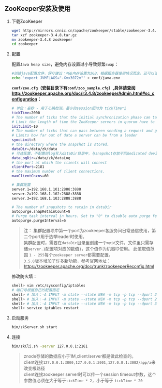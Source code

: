 ## ZooKeeper安装及使用

1. 下载ZooKeeper

	```bash
	wget http://mirrors.cnnic.cn/apache/zookeeper/stable/zookeeper-3.4.8.tar.gz
	tar xzf zookeeper-3.4.8.tar.gz
	mv zookeeper-3.4.8 zookeeper
	cd zookeeper
	```

2. 配置

	配置`Java heap size`，避免内存设置过小导致频繁`swap`：
	
	```bash
	#创建java配置文件，保守建议：4GB内存设置为3GB，根据服务器使用情况而定。还可以设置其他的Java参数。
	echo 'export JVMFLAGS="-Xmx3072m"' > conf/java.env
	```
	
	**`conf/zoo.cfg`（安装目录下有`conf/zoo_sample.cfg`）,具体请查阅<http://zookeeper.apache.org/doc/r3.4.8/zookeeperAdmin.html#sc_configuration>：**
	
	```bash
	# 单位：毫秒 - 用于心跳检测。最小的session超时为 tickTime*2
	tickTime=2000
	# The number of ticks that the initial synchronization phase can take.
	# Limit the length of time the ZooKeeper servers in quorum have to connect to a leader
	initLimit=10
	# The number of ticks that can pass between sending a request and getting an acknowledgement.
	# Limits how far out of date a server can be from a leader
	syncLimit=5
	# the directory where the snapshot is stored.
	dataDir=/data/zk/data
	# 可选配置，不配置则log写入dataDir目录中，与snapshot存放不同dedicated device会提高性能。
	dataLogDir=/data/zk/dataLog
	# the port at which the clients will connect
	clientPort=2181
	# the maximum number of client connections.
	maxClientCnxns=60
	
	# 集群配置
	server.1=192.168.1.101:2888:3888
	server.2=192.168.1.102:2888:3888
	server.3=192.168.1.103:2888:3888
	
	# The number of snapshots to retain in dataDir
	autopurge.snapRetainCount=8
	# Purge task interval in hours. Set to "0" to disable auto purge feature
	autopurge.purgeInterval=6
	```

	> 注： 集群配置项中第一个port为zookeeper各服务间日常通信使用，第二个port用于选举leader时使用。  
	>	集群配置时，需要在`dataDir`目录里创建一个`myid`文件，文件里只需存储`server.1`配置项对应的数值`1`，这个值作为机器ID使用。
		此值取值范围 `1 - 255`每个`zookeeper server`都需要配置。  
	> `3.5.0`版本增加了许多新功能，参考官网地址：<https://zookeeper.apache.org/doc/trunk/zookeeperReconfig.html>
	
	修改防火墙：
	
	```bash
	shell> vim /etc/sysconfig/iptables
	# 端口号根据自己的配置而定
	shell> # 加入：-A INPUT -m state --state NEW -m tcp -p tcp --dport 2181 -j ACCEPT
	shell> # 加入：-A INPUT -m state --state NEW -m tcp -p tcp --dport 2888 -j ACCEPT
	shell> # 加入：-A INPUT -m state --state NEW -m tcp -p tcp --dport 3888 -j ACCEPT
	shell> service iptables restart
	```

3. 启动服务

	```bash
	bin/zkServer.sh start
	```

4. 连接

	```bash
	bin/zkCli.sh -server 127.0.0.1:2181
	```

	> znode存储的数据应小于1M,client/server都是做此检查的。  
	  client连接`127.0.0.1:3000,127.0.0.1:3001,127.0.0.1:3002/app/a`来改变根路径  
      client连接zookeeper server时可以传一个session timeout参数，这个参数值必须在大于等于`tickTime * 2`，小于等于 `tickTime * 20`  

